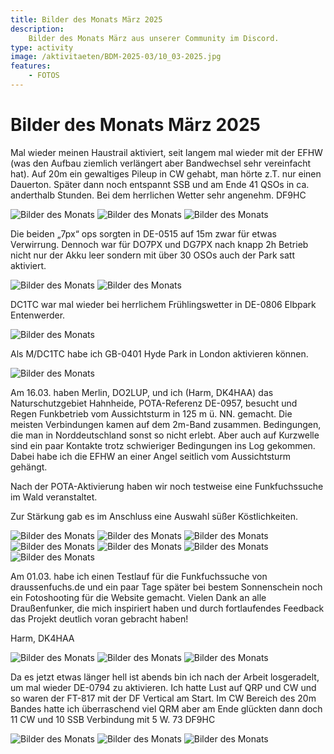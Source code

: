 ```yaml
---
title: Bilder des Monats März 2025
description:
    Bilder des Monats März aus unserer Community im Discord.
type: activity
image: /aktivitaeten/BDM-2025-03/10_03-2025.jpg
features:
    - FOTOS
---
```


# Bilder des Monats März 2025


Mal wieder meinen Haustrail aktiviert, seit langem mal wieder mit der EFHW (was den Aufbau ziemlich verlängert aber Bandwechsel sehr vereinfacht hat). Auf 20m ein gewaltiges Pileup in CW gehabt, man hörte z.T. nur einen Dauerton. Später dann noch entspannt SSB und am Ende 41 QSOs in ca. anderthalb Stunden. Bei dem herrlichen Wetter sehr angenehm. DF9HC

![Bilder des Monats](/aktivitaeten/BDM-2025-03/00_03-2025.jpg)
![Bilder des Monats](/aktivitaeten/BDM-2025-03/01_03-2025.jpg)
![Bilder des Monats](/aktivitaeten/BDM-2025-03/02_03-2025.jpg)

Die beiden „7px“ ops sorgten in  DE-0515 auf 15m zwar für etwas Verwirrung. Dennoch war für DO7PX und  DG7PX  nach knapp 2h Betrieb nicht nur der Akku leer sondern mit über 30 OSOs auch der Park satt aktiviert.

![Bilder des Monats](/aktivitaeten/BDM-2025-03/03_03-2025.jpg)
![Bilder des Monats](/aktivitaeten/BDM-2025-03/04_03-2025.jpg)

DC1TC war mal wieder bei herrlichem Frühlingswetter in DE-0806 Elbpark Entenwerder.

![Bilder des Monats](/aktivitaeten/BDM-2025-03/05_03-2025.jpg)

Als M/DC1TC habe ich GB-0401 Hyde Park in London aktivieren können.

![Bilder des Monats](/aktivitaeten/BDM-2025-03/06_03-2025.jpg)

Am 16.03. haben Merlin, DO2LUP, und ich (Harm, DK4HAA) das Naturschutzgebiet Hahnheide, POTA-Referenz DE-0957, besucht und Regen Funkbetrieb vom Aussichtsturm in 125 m ü. NN. gemacht. Die meisten Verbindungen kamen auf dem 2m-Band zusammen. Bedingungen, die man in Norddeutschland sonst so nicht erlebt. Aber auch auf Kurzwelle sind ein paar Kontakte trotz schwieriger Bedingungen ins Log gekommen. Dabei habe ich die EFHW an einer Angel seitlich vom Aussichtsturm gehängt. 

Nach der POTA-Aktivierung haben wir noch testweise eine Funkfuchssuche im Wald veranstaltet. 

Zur Stärkung gab es im Anschluss eine Auswahl süßer Köstlichkeiten.

![Bilder des Monats](/aktivitaeten/BDM-2025-03/07_03-2025.jpg)
![Bilder des Monats](/aktivitaeten/BDM-2025-03/08_03-2025.jpg)
![Bilder des Monats](/aktivitaeten/BDM-2025-03/09_03-2025.jpg)
![Bilder des Monats](/aktivitaeten/BDM-2025-03/10_03-2025.jpg)
![Bilder des Monats](/aktivitaeten/BDM-2025-03/11_03-2025.jpg)
![Bilder des Monats](/aktivitaeten/BDM-2025-03/12_03-2025.jpg)
![Bilder des Monats](/aktivitaeten/BDM-2025-03/13_03-2025.jpg)

Am 01.03. habe ich einen Testlauf für die Funkfuchssuche von draussenfuchs.de  und ein paar Tage später bei bestem Sonnenschein noch ein Fotoshooting für die Website gemacht. Vielen Dank an alle Draußenfunker, die mich inspiriert haben und durch fortlaufendes Feedback das Projekt deutlich voran gebracht haben!

Harm, DK4HAA

![Bilder des Monats](/aktivitaeten/BDM-2025-03/14_03-2025.jpg)
![Bilder des Monats](/aktivitaeten/BDM-2025-03/15_03-2025.jpg)
![Bilder des Monats](/aktivitaeten/BDM-2025-03/16_03-2025.jpg)

Da es jetzt etwas länger hell ist abends bin ich nach der Arbeit losgeradelt, um mal wieder DE-0794 zu aktivieren. Ich hatte Lust auf QRP und CW und so waren der FT-817 mit der DF Vertical am Start. Im CW Bereich des 20m Bandes hatte ich überraschend viel QRM aber am Ende glückten dann doch 11 CW und 10 SSB Verbindung mit 5 W. 73 DF9HC

![Bilder des Monats](/aktivitaeten/BDM-2025-03/17_03-2025.jpg)
![Bilder des Monats](/aktivitaeten/BDM-2025-03/18_03-2025.jpg)
![Bilder des Monats](/aktivitaeten/BDM-2025-03/19_03-2025.jpg)
